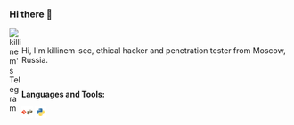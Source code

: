 ### Hi there 👋

<a href="https://t.me/killinem_sec">
  <img align="left" alt="killinem's Telegram" width="22px" src="https://cdn.jsdelivr.net/npm/simple-icons@v3/icons/telegram.svg" />
</a>
<!--
**killinem-sec/killinem-sec** is a ✨ _special_ ✨ repository because its `README.md` (this file) appears on your GitHub profile.
-->

<br />

Hi, I'm killinem-sec, ethical hacker and penetration tester from Moscow, Russia.

<br />

**Languages and Tools:**  

<code><img height="20" src="https://raw.githubusercontent.com/github/explore/80688e429a7d4ef2fca1e82350fe8e3517d3494d/topics/git/git.png"></code>
<code><img height="20" src="https://raw.githubusercontent.com/github/explore/80688e429a7d4ef2fca1e82350fe8e3517d3494d/topics/python/python.png"></code>

<!--
Here are some ideas to get you started:

- 🔭 I’m currently working on ...
- 🌱 I’m currently learning ...
- 👯 I’m looking to collaborate on ...
- 🤔 I’m looking for help with ...
- 💬 Ask me about ...
- 📫 How to reach me: ...
- 😄 Pronouns: ...
- ⚡ Fun fact: ...
-->

